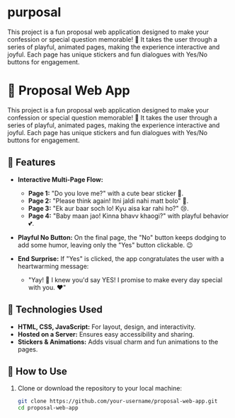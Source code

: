 # purposal
This project is a fun proposal web application designed to make your confession or special question memorable! 🥰 It takes the user through a series of playful, animated pages, making the experience interactive and joyful. Each page has unique stickers and fun dialogues with Yes/No buttons for engagement.
# 💌 Proposal Web App

This project is a fun proposal web application designed to make your confession or special question memorable! 🥰 It takes the user through a series of playful, animated pages, making the experience interactive and joyful. Each page has unique stickers and fun dialogues with Yes/No buttons for engagement.

## 🌟 Features

- **Interactive Multi-Page Flow:**
  - **Page 1:** "Do you love me?" with a cute bear sticker 🐻.
  - **Page 2:** "Please think again! Itni jaldi nahi matt bolo" 🥺.
  - **Page 3:** "Ek aur baar soch lo! Kyu aisa kar rahi ho?" 😢.
  - **Page 4:** "Baby maan jao! Kinna bhavv khaogi?" with playful behavior 💕.

- **Playful No Button:** On the final page, the "No" button keeps dodging to add some humor, leaving only the "Yes" button clickable. 😉

- **End Surprise:** If "Yes" is clicked, the app congratulates the user with a heartwarming message:
  - "Yay! 🥳 I knew you'd say YES! I promise to make every day special with you. ❤️"

## 🎨 Technologies Used

- **HTML, CSS, JavaScript:** For layout, design, and interactivity.
- **Hosted on a Server:** Ensures easy accessibility and sharing.
- **Stickers & Animations:** Adds visual charm and fun animations to the pages.

## 🚀 How to Use

1. Clone or download the repository to your local machine:
   ```bash
   git clone https://github.com/your-username/proposal-web-app.git
   cd proposal-web-app
